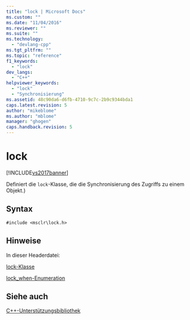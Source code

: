 ```yaml
---
title: "lock | Microsoft Docs"
ms.custom: ""
ms.date: "11/04/2016"
ms.reviewer: ""
ms.suite: ""
ms.technology: 
  - "devlang-cpp"
ms.tgt_pltfrm: ""
ms.topic: "reference"
f1_keywords: 
  - "lock"
dev_langs: 
  - "C++"
helpviewer_keywords: 
  - "lock"
  - "Synchronisierung"
ms.assetid: 48c90da6-d6fb-4710-9c7c-2b9c9344bda1
caps.latest.revision: 5
author: "mikeblome"
ms.author: "mblome"
manager: "ghogen"
caps.handback.revision: 5
---
```

# lock
[!INCLUDE[vs2017banner](../assembler/inline/includes/vs2017banner.md)]

Definiert die `lock`\-Klasse, die die Synchronisierung des Zugriffs zu einem Objekt.\)  
  
## Syntax  
  
```  
#include <msclr\lock.h>  
```  
  
## Hinweise  
 In dieser Headerdatei:  
  
 [lock\-Klasse](../dotnet/lock-class.md)  
  
 [lock\_when\-Enumeration](../dotnet/lock-when-enum.md)  
  
## Siehe auch  
 [C\+\+\-Unterstützungsbibliothek](../dotnet/cpp-support-library.md)